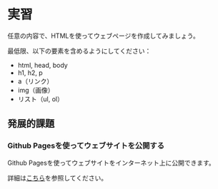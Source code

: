 # 実習

任意の内容で、HTMLを使ってウェブページを作成してみましょう。

最低限、以下の要素を含めるようにしてください：

- html, head, body
- h1, h2, p
- a（リンク）
- img（画像）
- リスト（ul, ol）

## 発展的課題

### Github Pagesを使ってウェブサイトを公開する

Github Pagesを使ってウェブサイトをインターネット上に公開できます。

詳細は[こちら](https://docs.github.com/ja/pages/quickstart)を参照してください。